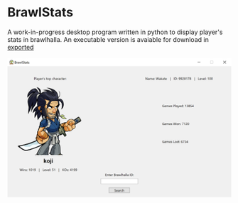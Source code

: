 # BrawlStats

A work-in-progress desktop program written in python to display player's stats in brawlhalla. An executable version is avaiable for download in [exported](/exported)
</br></br>
![example](/extra/example.png)
